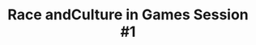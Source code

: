 ---
layout: default
category: session
id: race-culture-games-session-1
title: Race andCulture in Games Session &#35;1
permalink: /schedule#race-culture-games-session-1

day: Saturday
time: 11&colon;30am - 12&colon;45pm
timeorder: 3
room: Rm. 845

track: Race and Culture in Games

talks:
  - Beyond the Palette Swap&colon; Methodologies for Customizing Ethnicity
  - Engaging with ideology&colon; Towards non-Eurocentric historical themed video games
  - Post-Mortem&colon; Moon Hunters and Matriarchy
---